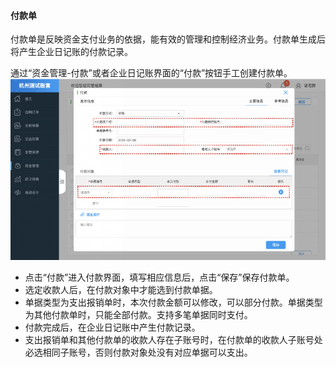#### 付款单

付款单是反映资金支付业务的依据，能有效的管理和控制经济业务。付款单生成后将产生企业日记账的付款记录。

通过“资金管理-付款”或者企业日记账界面的“付款”按钮手工创建付款单。![](/img/git27.png)

* 点击“付款”进入付款界面，填写相应信息后，点击“保存”保存付款单。
* 选定收款人后，在付款对象中才能选到付款单据。
* 单据类型为支出报销单时，本次付款金额可以修改，可以部分付款。单据类型为其他付款单时，只能全部付款。支持多笔单据同时支付。
* 付款完成后，在企业日记账中产生付款记录。
* 支出报销单和其他付款单的收款人存在子账号时，在付款单的收款人子账号处必选相同子账号，否则付款对象处没有对应单据可以支出。




